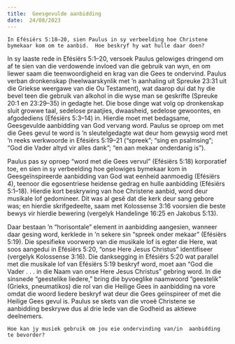 ```yaml
---
title:  Geesgevulde aanbidding
date:  24/08/2023
---
```


`In Efésiërs 5:18–20, sien Paulus in sy verbeelding hoe Christene bymekaar kom om te aanbid.  Hoe beskryf hy wat hulle daar doen?`

In sy laaste rede in Efésiërs 5:1–20, versoek Paulus gelowiges dringend om af te sien van die verdowende invloed van die gebruik van wyn, en om liewer saam die teenwoordigheid en krag van die Gees te ondervind. Paulus verban dronkenskap (heelwaarskynlik met ’n aanhaling uit Spreuke 23:31 uit die Griekse weergawe van die Ou Testament), wat daarop dui dat hy die bevel teen die gebruik van alkohol in die wyse man se geskrifte (Spreuke 20:1 en 23:29–35) in gedagte het. Die bose dinge wat volg op dronkenskap sluit growwe taal, sedelose praatjies, dwaasheid, sedelose gewoontes, en afgodediens (Efésiërs 5:3–14) in. Hierdie moet met bedagsame, Geesgevulde aanbidding van God vervang word. Paulus se oproep om met die Gees gevul te word is ’n sleutelgedagte wat deur hom gewysig word met ’n reeks werkwoorde in Efésiërs 5:19–21 (“spreek”; “sing en psalmsing”; “God die Vader altyd vir alles dank”; “en aan mekaar onderdanig is”).

Paulus pas sy oproep “word met die Gees vervul” (Efésiërs 5:18) korporatief toe, en sien in sy verbeelding hoe gelowiges bymekaar kom in Geesgeïnspireerde aanbidding van God wat eenheid aanmoedig (Efésiërs 4), teenoor die egosentriese heidense gedrag en hulle aanbidding (Efésiërs 5:1–18). Hierdie kort beskrywing van hoe Christene aanbid, word deur musikale lof gedomineer. Dit was al gesê dat die kerk deur sang gebore was;  en hierdie skrifgedeelte, saam met Kolossense 3:16 voorsien die beste bewys vir hierdie bewering (vergelyk Handelinge 16:25 en Jakobus 5:13).

Daar bestaan ’n “horisontale” element in aanbidding aangesien, wanneer daar gesing word, kerklede in ’n sekere sin “spreek onder mekaar” (Efésiërs 5:19). Die spesifieke voorwerp van die musikale lof is egter die Here, wat soos aangedui in Efésiërs 5:20, “onse Here Jesus Christus” identifiseer (vergelyk Kolossense 3:16).  Die danksegging in Efésiërs 5:20 wat parallel met die musikale lof van Efésiërs 5:19 beskryf word, moet aan “God die Vader . . . in die Naam van onse Here Jesus Christus” gebring word.  In die sinsnede “geestelike liedere,” bring die byvoeglike naamwoord “geestelik” (Grieks, pneumatikos) die rol van die Heilige Gees in aanbidding na vore omdat die woord liedere beskryf wat deur die Gees geïnspireer of met die Heilige Gees gevul is.  Paulus se skets van die vroeë Christene se aanbidding beskrywe dus al drie lede van die Godheid as aktiewe deelnemers.

`Hoe kan jy musiek gebruik om jou eie ondervinding van/in  aanbidding te bevorder?`
